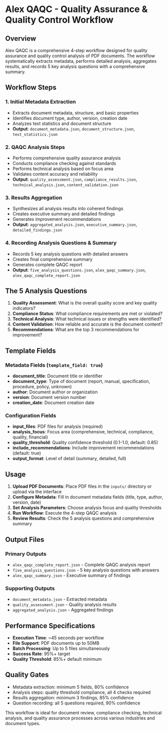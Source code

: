 # Alex QAQC - Quality Assurance & Quality Control Workflow

## Overview
Alex QAQC is a comprehensive 4-step workflow designed for quality assurance and quality control analysis of PDF documents. The workflow systematically extracts metadata, performs detailed analysis, aggregates results, and records 5 key analysis questions with a comprehensive summary.

## Workflow Steps

### 1. Initial Metadata Extraction
- Extracts document metadata, structure, and basic properties
- Identifies document type, author, version, creation date
- Analyzes text statistics and document structure
- **Output**: `document_metadata.json`, `document_structure.json`, `text_statistics.json`

### 2. QAQC Analysis Steps
- Performs comprehensive quality assurance analysis
- Conducts compliance checking against standards
- Performs technical analysis based on focus area
- Validates content accuracy and reliability
- **Output**: `quality_assessment.json`, `compliance_results.json`, `technical_analysis.json`, `content_validation.json`

### 3. Results Aggregation
- Synthesizes all analysis results into coherent findings
- Creates executive summary and detailed findings
- Generates improvement recommendations
- **Output**: `aggregated_analysis.json`, `executive_summary.json`, `detailed_findings.json`

### 4. Recording Analysis Questions & Summary
- Records 5 key analysis questions with detailed answers
- Creates final comprehensive summary
- Generates complete QAQC report
- **Output**: `five_analysis_questions.json`, `alex_qaqc_summary.json`, `alex_qaqc_complete_report.json`

## The 5 Analysis Questions

1. **Quality Assessment**: What is the overall quality score and key quality indicators?
2. **Compliance Status**: What compliance requirements are met or violated?
3. **Technical Analysis**: What technical issues or strengths were identified?
4. **Content Validation**: How reliable and accurate is the document content?
5. **Recommendations**: What are the top 3 recommendations for improvement?

## Template Fields

### Metadata Fields (`template_field: true`)
- **document_title**: Document title or identifier
- **document_type**: Type of document (report, manual, specification, procedure, policy, unknown)
- **author**: Document author or organization
- **version**: Document version number
- **creation_date**: Document creation date

### Configuration Fields
- **input_files**: PDF files for analysis (required)
- **analysis_focus**: Focus area (comprehensive, technical, compliance, quality, financial)
- **quality_threshold**: Quality confidence threshold (0.1-1.0, default: 0.85)
- **include_recommendations**: Include improvement recommendations (default: true)
- **output_format**: Level of detail (summary, detailed, full)

## Usage

1. **Upload PDF Documents**: Place PDF files in the `inputs/` directory or upload via the interface
2. **Configure Metadata**: Fill in document metadata fields (title, type, author, version, date)
3. **Set Analysis Parameters**: Choose analysis focus and quality thresholds
4. **Run Workflow**: Execute the 4-step QAQC analysis
5. **Review Results**: Check the 5 analysis questions and comprehensive summary

## Output Files

### Primary Outputs
- `alex_qaqc_complete_report.json` - Complete QAQC analysis report
- `five_analysis_questions.json` - 5 key analysis questions with answers
- `alex_qaqc_summary.json` - Executive summary of findings

### Supporting Outputs
- `document_metadata.json` - Extracted metadata
- `quality_assessment.json` - Quality analysis results
- `aggregated_analysis.json` - Aggregated findings

## Performance Specifications
- **Execution Time**: ~45 seconds per workflow
- **File Support**: PDF documents up to 50MB
- **Batch Processing**: Up to 5 files simultaneously
- **Success Rate**: 95%+ target
- **Quality Threshold**: 85%+ default minimum

## Quality Gates
- Metadata extraction: minimum 5 fields, 80% confidence
- Analysis steps: quality threshold compliance, all 4 checks required
- Results aggregation: minimum 3 findings, 85% confidence
- Question recording: all 5 questions required, 90% confidence

This workflow is ideal for document review, compliance checking, technical analysis, and quality assurance processes across various industries and document types.